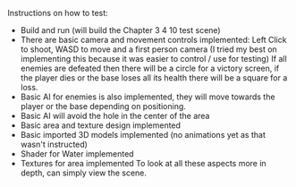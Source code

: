 Instructions on how to test:
- Build and run (will build the Chapter 3 4 10 test scene)
- There are basic camera and movement controls implemented:
Left Click to shoot, WASD to move and a first person camera (I tried my best on implementing this because it was easier to control / use for testing)
If all enemies are defeated then there will be a circle for a victory screen, if the player dies or the base loses all its health there will be a square for a loss.
- Basic AI for enemies is also implemented, they will move towards the player or the base depending on positioning.
- Basic AI will avoid the hole in the center of the area
- Basic area and texture design implemented
- Basic imported 3D models implemented (no animations yet as that wasn't instructed)
- Shader for Water implemented 
- Textures for area implemented
To look at all these aspects more in depth, can simply view the scene.
